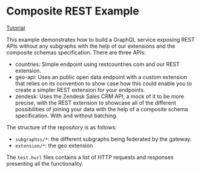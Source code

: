 # Composite REST Example

[Tutorial](https://grafbase.com/blog/beyond-apollo-federation-how-to-use-composite-schemas-and-extensions-to-integrate-non-graphql-data-sources)

This example demonstrates how to build a GraphQL service exposing REST APIs without any subgraphs with the help of our extensions and the composite schemas specification. There are three APIs:

- countries: Simple endpoint using restcountries.com and our REST extension.
- geo-api: Uses an public open data endpoint with a custom extension that relies on its convention to show case how this could enable you to create a simpler REST extension for your endpoints.
- zendesk: Uses the Zendesk Sales CRM API, a mock of it to be more precise, with the REST extension to showcase all of the different possibilities of joining your data with the help of a composite schema specification. With and without batching.

The structure of the repository is as follows:

- `subgraphss/*`: the different subgraphs being federated by the gateway.
- `extension/*`: the geo extension

The `test.hurl` files contains a list of HTTP requests and responses presenting all the functionality.
